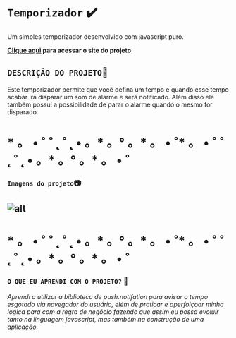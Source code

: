 #  **`Temporizador`** :heavy_check_mark:
Um simples temporizador desenvolvido com javascript puro.

**[Clique aqui](https://luigi-raynel-dev.github.io/temporizador/) para acessar o site do projeto**

## `DESCRIÇÃO DO PROJETO`:scroll:
Este temporizador permite que você defina um tempo e quando esse tempo acabar irá disparar um som de alarme e será notificado. Além disso ele também possui a possibilidade de parar o alarme quando o mesmo for disparado.
# * 。 • ˚ ˚ ˛ ˚ ˛ • 。* 。° 。* 。 • ˚* 。 • ˚ ˚ ˛ ˚ ˛ • 。* 。° 。* 。 • ˚
### `Imagens do projeto`📷
![alt](images/template.jpeg)
 ----
# * 。 • ˚ ˚ ˛ ˚ ˛ • 。* 。° 。* 。 • ˚* 。 • ˚ ˚ ˛ ˚ ˛ • 。* 。° 。* 。 • ˚
### `O QUE EU APRENDI COM O PROJETO?` :thinking:
*Aprendi a utilizar a biblioteca de push.notifation para avisar o tempo esgotado via navegador do usuário, elém de praticar e aperfoiçoar minha logica para com a regra de negócio fazendo que assim eu possa evoluir tanto na linguagem javascript, mas também na construção de uma aplicação.*

